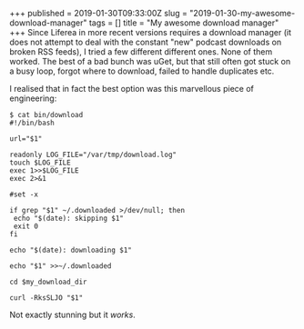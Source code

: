 +++
published = 2019-01-30T09:33:00Z
slug = "2019-01-30-my-awesome-download-manager"
tags = []
title = "My awesome download manager"
+++
Since Liferea in more recent versions requires a download manager (it
does not attempt to deal with the constant "new" podcast downloads on
broken RSS feeds), I tried a few different different ones. None of them
worked. The best of a bad bunch was uGet, but that still often got stuck
on a busy loop, forgot where to download, failed to handle duplicates
etc.

I realised that in fact the best option was this marvellous piece of
engineering:

    $ cat bin/download 
    #!/bin/bash

    url="$1"

    readonly LOG_FILE="/var/tmp/download.log"
    touch $LOG_FILE
    exec 1>>$LOG_FILE
    exec 2>&1

    #set -x

    if grep "$1" ~/.downloaded >/dev/null; then
     echo "$(date): skipping $1"
     exit 0
    fi

    echo "$(date): downloading $1"

    echo "$1" >>~/.downloaded

    cd $my_download_dir

    curl -RksSLJO "$1" 

Not exactly stunning but it *works*.
